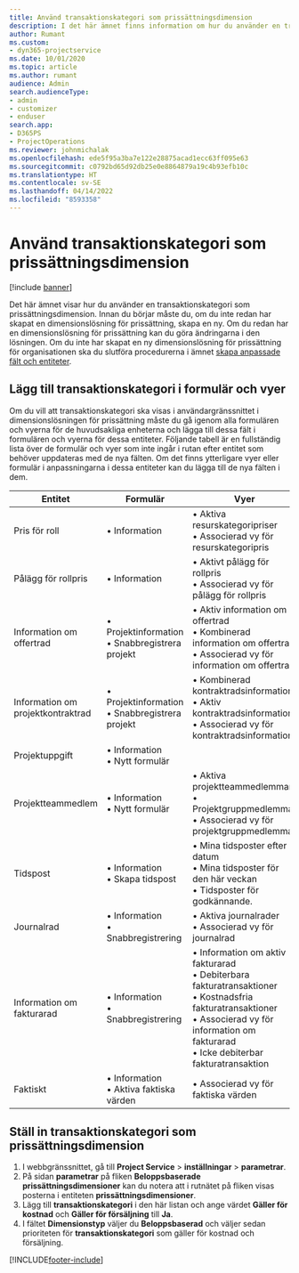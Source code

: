 ```yaml
---
title: Använd transaktionskategori som prissättningsdimension
description: I det här ämnet finns information om hur du använder en transaktionskategori som prissättningsdimension.
author: Rumant
ms.custom:
- dyn365-projectservice
ms.date: 10/01/2020
ms.topic: article
ms.author: rumant
audience: Admin
search.audienceType:
- admin
- customizer
- enduser
search.app:
- D365PS
- ProjectOperations
ms.reviewer: johnmichalak
ms.openlocfilehash: ede5f95a3ba7e122e28875acad1ecc63ff095e63
ms.sourcegitcommit: c0792bd65d92db25e0e8864879a19c4b93efb10c
ms.translationtype: HT
ms.contentlocale: sv-SE
ms.lasthandoff: 04/14/2022
ms.locfileid: "8593358"
---
```

# <a name="use-transaction-category-as-a-pricing-dimension"></a>Använd transaktionskategori som prissättningsdimension

[!include [banner](../includes/psa-now-project-operations.md)]

Det här ämnet visar hur du använder en transaktionskategori som prissättningsdimension. Innan du börjar måste du, om du inte redan har skapat en dimensionslösning för prissättning, skapa en ny. Om du redan har en dimensionslösning för prissättning kan du göra ändringarna i den lösningen. Om du inte har skapat en ny dimensionslösning för prissättning för organisationen ska du slutföra procedurerna i ämnet [skapa anpassade fält och entiteter](create-custom-fields-entities.md).

## <a name="add-transaction-category-to-forms-and-views"></a>Lägg till transaktionskategori i formulär och vyer
Om du vill att transaktionskategori ska visas i användargränssnittet i dimensionslösningen för prissättning måste du gå igenom alla formulären och vyerna för de huvudsakliga enheterna och lägga till dessa fält i formulären och vyerna för dessa entiteter.
Följande tabell är en fullständig lista över de formulär och vyer som inte ingår i rutan efter entitet som behöver uppdateras med de nya fälten. Om det finns ytterligare vyer eller formulär i anpassningarna i dessa entiteter kan du lägga till de nya fälten i dem.

|  Entitet        | Formulär     |Vyer        |
| ------------------------------|---------------------------------|----------------------------------|
|  Pris för roll|• Information |• Aktiva resurskategoripriser<br> • Associerad vy för resurskategoripris|
|  Pålägg för rollpris|• Information|• Aktivt pålägg för rollpris<br>• Associerad vy för pålägg för rollpris|
|  Information om offertrad|• Projektinformation<br>• Snabbregistrera projekt|• Aktiv information om offertrad<br>• Kombinerad information om offertrad<br>• Associerad vy för information om offertrad|
|  Information om projektkontraktrad|• Projektinformation<br>• Snabbregistrera projekt|• Kombinerad kontraktradsinformation<br>• Aktiv kontraktradsinformation<br>• Associerad vy för kontraktradsinformation|
|  Projektuppgift|• Information<br>• Nytt formulär||
|  Projektteammedlem|• Information<br>• Nytt formulär|• Aktiva projektteammedlemmar<br>• Projektgruppmedlemmar<br>• Associerad vy för projektgruppmedlemmar|
|  Tidspost|• Information<br>• Skapa tidspost|• Mina tidsposter efter datum<br>• Mina tidsposter för den här veckan<br>• Tidsposter för godkännande.|
|  Journalrad|• Information<br>• Snabbregistrering|• Aktiva journalrader<br>• Associerad vy för journalrad|
|  Information om fakturarad|• Information<br>• Snabbregistrering|• Information om aktiv fakturarad<br>• Debiterbara fakturatransaktioner<br>• Kostnadsfria fakturatransaktioner<br>• Associerad vy för information om fakturarad<br>• Icke debiterbar fakturatransaktion|
|  Faktiskt|• Information<br>• Aktiva faktiska värden|• Associerad vy för faktiska värden|

## <a name="set-up-transaction-category-as-a-pricing-dimension"></a>Ställ in transaktionskategori som prissättningsdimension

1. I webbgränssnittet, gå till **Project Service** > **inställningar** > **parametrar**. 
2. På sidan **parametrar** på fliken **Beloppsbaserade prissättningsdimensioner** kan du notera att i rutnätet på fliken visas posterna i entiteten **prissättningsdimensioner**.
3. Lägg till **transaktionskategori** i den här listan och ange värdet **Gäller för kostnad** och **Gäller för försäljning** till **Ja**.
4. I fältet **Dimensionstyp** väljer du **Beloppsbaserad** och väljer sedan prioriteten för **transaktionskategori** som gäller för kostnad och försäljning.


[!INCLUDE[footer-include](../includes/footer-banner.md)]
